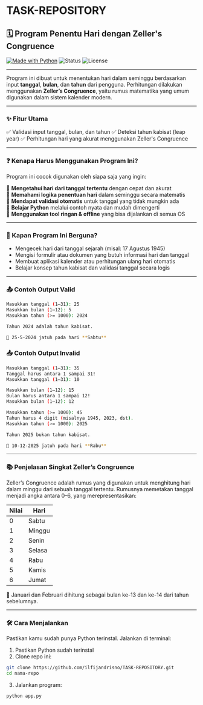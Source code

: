 # TASK-REPOSITORY
## 🗓️ Program Penentu Hari dengan Zeller's Congruence

[![Made with Python](https://img.shields.io/badge/Made%20with-Python-blue?logo=python&logoColor=white)](https://www.python.org/) ![Status](https://img.shields.io/badge/status-stable-brightgreen) ![License](https://img.shields.io/badge/license-MIT-green)

---

Program ini dibuat untuk menentukan hari dalam seminggu berdasarkan input **tanggal**, **bulan**, dan **tahun** dari pengguna. Perhitungan dilakukan menggunakan **Zeller’s Congruence**, yaitu rumus matematika yang umum digunakan dalam sistem kalender modern.

---

### ✨ Fitur Utama
✅ Validasi input tanggal, bulan, dan tahun
✅ Deteksi tahun kabisat (leap year)
✅ Perhitungan hari yang akurat menggunakan Zeller's Congruence

---

### ❓ Kenapa Harus Menggunakan Program Ini?
Program ini cocok digunakan oleh siapa saja yang ingin:

🔹 **Mengetahui hari dari tanggal tertentu** dengan cepat dan akurat  
🔹 **Memahami logika penentuan hari** dalam seminggu secara matematis  
🔹 **Mendapat validasi otomatis** untuk tanggal yang tidak mungkin ada  
🔹 **Belajar Python** melalui contoh nyata dan mudah dimengerti  
🔹 **Menggunakan tool ringan & offline** yang bisa dijalankan di semua OS

---

### 🎯 Kapan Program Ini Berguna?
- Mengecek hari dari tanggal sejarah (misal: 17 Agustus 1945)
- Mengisi formulir atau dokumen yang butuh informasi hari dan tanggal
- Membuat aplikasi kalender atau perhitungan ulang hari otomatis
- Belajar konsep tahun kabisat dan validasi tanggal secara logis

---

### 📤 Contoh Output Valid
```bash
Masukkan tanggal (1–31): 25
Masukkan bulan (1–12): 5
Masukkan tahun (>= 1000): 2024

Tahun 2024 adalah tahun kabisat.

📅 25-5-2024 jatuh pada hari **Sabtu**
```

### 📤 Contoh Output Invalid
```bash
Masukkan tanggal (1–31): 35
Tanggal harus antara 1 sampai 31!
Masukkan tanggal (1–31): 10

Masukkan bulan (1–12): 15
Bulan harus antara 1 sampai 12!
Masukkan bulan (1–12): 12

Masukkan tahun (>= 1000): 45
Tahun harus 4 digit (misalnya 1945, 2023, dst).
Masukkan tahun (>= 1000): 2025

Tahun 2025 bukan tahun kabisat.

📅 10-12-2025 jatuh pada hari **Rabu**
```

---
### 📚 Penjelasan Singkat Zeller’s Congruence
Zeller’s Congruence adalah rumus yang digunakan untuk menghitung hari dalam minggu dari sebuah tanggal tertentu. Rumusnya memetakan tanggal menjadi angka antara 0–6, yang merepresentasikan:

| Nilai | Hari     |
|-------|----------|
| 0     | Sabtu    |
| 1     | Minggu   |
| 2     | Senin    |
| 3     | Selasa   |
| 4     | Rabu     |
| 5     | Kamis    |
| 6     | Jumat    |

📌 Januari dan Februari dihitung sebagai bulan ke-13 dan ke-14 dari tahun sebelumnya.

---
### 🛠 Cara Menjalankan
Pastikan kamu sudah punya Python terinstal. Jalankan di terminal:

1. Pastikan Python sudah terinstal
2. Clone repo ini:
```bash
git clone https://github.com/ilfijandrisno/TASK-REPOSITORY.git
cd nama-repo
```
3. Jalankan program:
```bash
python app.py
```